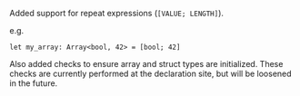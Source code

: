 Added support for repeat expressions (`[VALUE; LENGTH]`).

e.g.

```
let my_array: Array<bool, 42> = [bool; 42] 
```

Also added checks to ensure array and struct types are initialized. These checks are currently performed at the declaration site, but will be loosened in the future.
